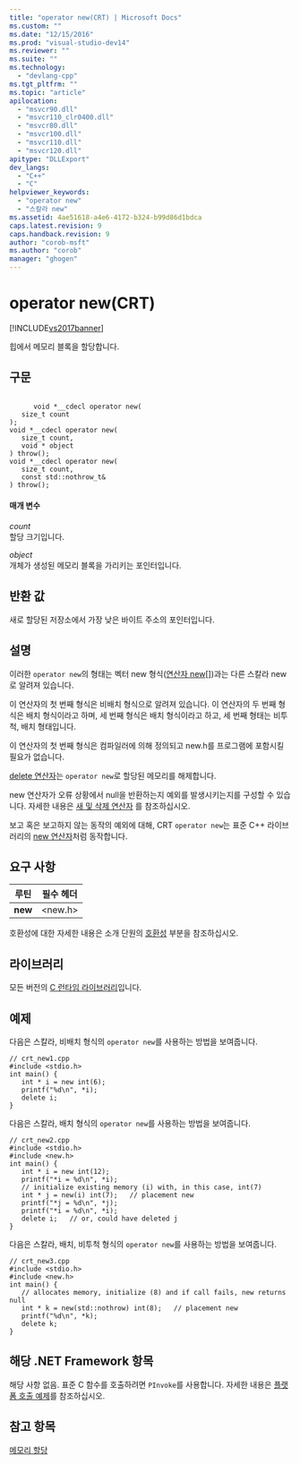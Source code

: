 ```yaml
---
title: "operator new(CRT) | Microsoft Docs"
ms.custom: ""
ms.date: "12/15/2016"
ms.prod: "visual-studio-dev14"
ms.reviewer: ""
ms.suite: ""
ms.technology: 
  - "devlang-cpp"
ms.tgt_pltfrm: ""
ms.topic: "article"
apilocation: 
  - "msvcr90.dll"
  - "msvcr110_clr0400.dll"
  - "msvcr80.dll"
  - "msvcr100.dll"
  - "msvcr110.dll"
  - "msvcr120.dll"
apitype: "DLLExport"
dev_langs: 
  - "C++"
  - "C"
helpviewer_keywords: 
  - "operator new"
  - "스칼라 new"
ms.assetid: 4ae51618-a4e6-4172-b324-b99d86d1bdca
caps.latest.revision: 9
caps.handback.revision: 9
author: "corob-msft"
ms.author: "corob"
manager: "ghogen"
---
```

# operator new(CRT)
[!INCLUDE[vs2017banner](../assembler/inline/includes/vs2017banner.md)]

힙에서 메모리 블록을 할당합니다.  
  
## 구문  
  
```  
  
      void *__cdecl operator new(  
   size_t count  
);  
void *__cdecl operator new(  
   size_t count,   
   void * object  
) throw();  
void *__cdecl operator new(  
   size_t count,   
   const std::nothrow_t&  
) throw();  
```  
  
#### 매개 변수  
 *count*  
 할당 크기입니다.  
  
 *object*  
 개체가 생성된 메모리 블록을 가리키는 포인터입니다.  
  
## 반환 값  
 새로 할당된 저장소에서 가장 낮은 바이트 주소의 포인터입니다.  
  
## 설명  
 이러한 `operator new`의 형태는 벡터 new 형식\([연산자 new&#91;&#93;](../c-runtime-library/new-operator-crt.md)\)과는 다른 스칼라 new로 알려져 있습니다.  
  
 이 연산자의 첫 번째 형식은 비배치 형식으로 알려져 있습니다.  이 연산자의 두 번째 형식은 배치 형식이라고 하며, 세 번째 형식은 배치 형식이라고 하고, 세 번째 형태는 비투척, 배치 형태입니다.  
  
 이 연산자의 첫 번째 형식은 컴파일러에 의해 정의되고 new.h를 프로그램에 포함시킬 필요가 없습니다.  
  
 [delete 연산자](../c-runtime-library/operator-delete-crt.md)는 `operator new`로 할당된 메모리를 해제합니다.  
  
 new 연산자가 오류 상황에서 null을 반환하는지 예외를 발생시키는지를 구성할 수 있습니다.  자세한 내용은 [새 및 삭제 연산자](../cpp/new-and-delete-operators.md) 를 참조하십시오.  
  
 보고 혹은 보고하지 않는 동작의 예외에 대해, CRT `operator new`는 표준 C\+\+ 라이브러리의 [new 연산자](../Topic/operator%20new%20\(%3Cnew%3E\).md)처럼 동작합니다.  
  
## 요구 사항  
  
|루틴|필수 헤더|  
|--------|-----------|  
|**new**|\<new.h\>|  
  
 호환성에 대한 자세한 내용은 소개 단원의 [호환성](../c-runtime-library/compatibility.md) 부분을 참조하십시오.  
  
## 라이브러리  
 모든 버전의 [C 런타임 라이브러리](../c-runtime-library/crt-library-features.md)입니다.  
  
## 예제  
 다음은 스칼라, 비배치 형식의 `operator new`를 사용하는 방법을 보여줍니다.  
  
```  
// crt_new1.cpp  
#include <stdio.h>  
int main() {  
   int * i = new int(6);  
   printf("%d\n", *i);  
   delete i;  
}  
```  
  
 다음은 스칼라, 배치 형식의 `operator new`를 사용하는 방법을 보여줍니다.  
  
```  
// crt_new2.cpp  
#include <stdio.h>  
#include <new.h>  
int main() {  
   int * i = new int(12);  
   printf("*i = %d\n", *i);  
   // initialize existing memory (i) with, in this case, int(7)  
   int * j = new(i) int(7);   // placement new  
   printf("*j = %d\n", *j);  
   printf("*i = %d\n", *i);  
   delete i;   // or, could have deleted j  
}  
```  
  
 다음은 스칼라, 배치, 비투척 형식의 `operator new`를 사용하는 방법을 보여줍니다.  
  
```  
// crt_new3.cpp  
#include <stdio.h>  
#include <new.h>  
int main() {  
   // allocates memory, initialize (8) and if call fails, new returns null  
   int * k = new(std::nothrow) int(8);   // placement new  
   printf("%d\n", *k);  
   delete k;  
}  
```  
  
## 해당 .NET Framework 항목  
 해당 사항 없음. 표준 C 함수를 호출하려면 `PInvoke`를 사용합니다. 자세한 내용은 [플랫폼 호출 예제](../Topic/Platform%20Invoke%20Examples.md)를 참조하십시오.  
  
## 참고 항목  
 [메모리 할당](../c-runtime-library/memory-allocation.md)